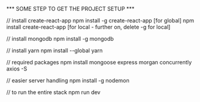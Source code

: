 *** SOME STEP TO GET THE PROJECT SETUP ***

// install create-react-app
npm install -g create-react-app [for global]
npm install create-react-app 	[for local - further on, delete -g for local]

// install mongodb 
npm install -g mongodb

// install yarn
npm install --global yarn

// required packages
npm install mongoose express morgan concurrently axios -S

// easier server handling
npm install -g nodemon

// to run the entire stack
npm run dev